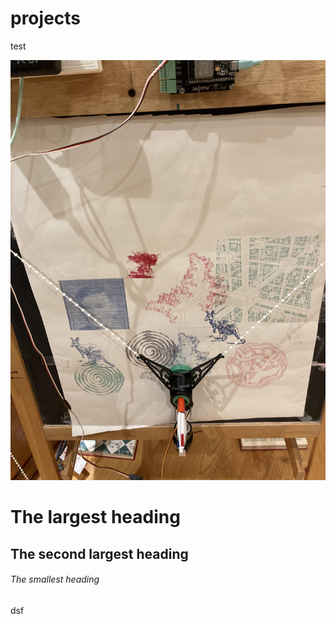 # projects
test

![image](images/unnamed.jpg)

# The largest heading
## The second largest heading
###### The smallest heading



dsf




